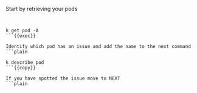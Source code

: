 Start by retrieving your pods
```plain


k get pod -A
```{{exec}}

Identify which pod has an issue and add the name to the next command
```plain

k describe pod
```{{copy}}

If you have spotted the issue move to NEXT
```plain
